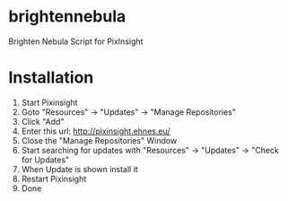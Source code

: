 # brightennebula
Brighten Nebula Script for PixInsight

# Installation
1. Start Pixinsight
2. Goto "Resources" -> "Updates" -> "Manage Repositories" 
3. Click "Add"
4. Enter this url: http://pixinsight.ehnes.eu/
5. Close the "Manage Repositories" Window
6. Start searching for updates with "Resources" -> "Updates" -> "Check for Updates"
7. When Update is shown install it
8. Restart Pixinsight
9. Done
